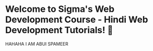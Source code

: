 # Welcome to Sigma's Web Development Course - Hindi Web Development Tutorials! 🚀
HAHAHA I AM ABUI SPAMEER
